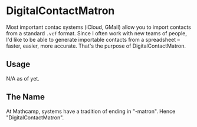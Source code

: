 # DigitalContactMatron

Most important contac systems (iCloud, GMail) allow you to import contacts from a standard `.vcf` format.
Since I often work with new teams of people, I'd like to be able to generate importable contacts from a spreadsheet – faster, easier, more accurate. That's the purpose of DigitalContactMatron.

## Usage

N/A as of yet.

## The Name

At Mathcamp, systems have a tradition of ending in "-matron". Hence "DigitalContactMatron".